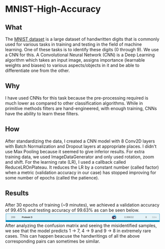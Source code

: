 # MNIST-High-Accuracy

## What

The [MNIST dataset](https://www.kaggle.com/c/digit-recognizer/data) is a large dataset of handwritten digits that is commonly used for various tasks in training and testing in the field of machine learning. One of these tasks is to identify these digits (0 through 9). We use a CNN for this. A Convolutional Neural Network (CNN) is a Deep Learning algorithm which takes an input image, assigns importance (learnable weights and biases) to various aspects/objects in it and be able to differentiate one from the other. 

## Why

I have used CNNs for this task because the pre-processing required is much lower as compared to other classification algorithms. While in primitive methods filters are hand-engineered, with enough training, CNNs have the ability to learn these filters.

## How

After standardizing the data, I created a CNN model with 8 Conv2D layers with Batch Normalization and Dropout layers at appropriate places. I didn't use Max Pooling because it seemed to give inferior results. For extra training data, we used ImageDataGenerator and only used rotation, zoom and shift. For the learning rate (LR), I used a callback called ReduceLROnPlateau. It reduces the LR by a constant number (called factor) when a metric (validation accuracy in our case) has stopped improving for some number of epochs (called the patience).

## Results

After 30 epochs of training (~9 minutes), we achieved a validation accuracy of 99.45% and testing accuracy of 99.63% as can be seen below. 
<img src='Result.png'>
After analyzing the confusion matrix and seeing the misidentified samples, we see that the model predicts 1 → 7, 4 → 9 and 9 → 8 in extremely rare cases. This can happen beacuse the handwritings of all the above corresponding pairs can sometimes be similar.
